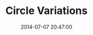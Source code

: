 ---
layout: lab-single.hbs
title: Circle Variations
date: 2014-07-07 20:47:00
description: A collections of interactive drawings representing seismic activity in Colombia. Each stroke of the drawing is defined by the seismic data over a year.
imgName: circle-variations
libraries:
  - jquery
  - jqueryUi
tags:
  - earthquakes
  - ingeominas
  - dataset-ingeominas
---